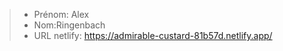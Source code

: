 > - Prénom: Alex
> - Nom:Ringenbach 
> - URL netlify: https://admirable-custard-81b57d.netlify.app/
